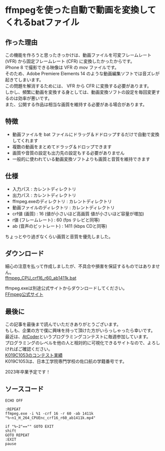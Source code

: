 # ffmpegを使った自動で動画を変換してくれるbatファイル

## 作った理由

この機能を作ろうと思ったきっかけは、動画ファイルを可変フレームレート (VFR) から固定フレームレート (CFR) に変換したかったからです。  
iPhone 8 で撮影できる映像は VFR の mov ファイルです。  
そのため、Adobe Premiere Elements 14 のような動画編集ソフトでは音ズレが起きてしまいます。  
この問題を解消するためには、 VFR から CFR に変換する必要があります。  
しかし、頻繁に動画を変換する身としては、動画変換ソフトの設定を毎回変更するのは効率が悪いです。  
また、公開する作品は相当な画質を維持する必要がある場合があります。  

## 特徴

* 動画ファイルを bat ファイルにドラッグ＆ドドロップするだけで自動で変換してくれます
* 複数の動画をまとめてドラッグ＆ドロップできます
* 画質や音質の設定も出力先の設定もする必要がありません
* 一般的に使われている動画変換ソフトよりも画質と音質を維持できます

## 仕様

* 入力パス : カレントディレクトリ
* 出力パス : カレントディレクトリ
* ffmpeg.exeのディレクトリ : カレントディレクトリ
* 動画ファイルのディレクトリ : カレントディレクトリ
* crf値 (画質) : 16 (値が小さいほど高画質 値が小さいほど容量が増加)
* r値 (フレームレート) : 60 (fps テレビと同等)
* ab (音声のビットレート) : 1411 (kbps CDと同等)

ちょっとやり過ぎなくらい画質と音質を優先しました。  

## ダウンロード

細心の注意を払って作成しましたが、不具合や損害を保証するものではありません。  
[ffmpeg_CPU_crf16_r60_ab1411k.bat](https://github.com/SaguchiWataru/ffmpeg_vfr_to_cfr/blob/master/source/ffmpeg_CPU_crf16_r60_ab1411k.bat)  

ffmpeg.exeは別途公式サイトからダウンロードしてください。  
[FFmpeg公式サイト](https://ffmpeg.org/download.html)  

## 最後に

この記事を最後まで読んでいただきありがとうございます。  
もしも、企業の方で僕に興味を持って頂けた方がいらっしゃったら幸いです。  
最近は、[AtCoder](https://atcoder.jp/users/K019C1053)というプログラミングコンテストに毎週参加しています。  
プログラミングのレベルを他の人と相対的に可視化できるサイトなので、よろしければご確認ください。  
[K019C1053のコンテスト実績](https://atcoder.jp/users/K019C1053)  
K019C1053は、日本工学院専門学校の佐口航の学籍番号です。  

2023年卒業予定です！  

## ソースコード

```ffmpeg CPU crf16 r60 ab1411k.bat
ECHO OFF
 
:REPEAT
ffmpeg.exe -i %1 -crf 16 -r 60 -ab 1411k "%~n1_H_264_CPUEnc_crf16_r60_ab1411k.mp4"

if "%~2"=="" GOTO EXIT
shift
GOTO REPEAT
:EXIT
pause
```
